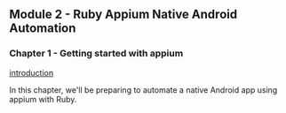 ## Module 2 - Ruby Appium Native Android Automation

### Chapter 1 - Getting started with appium

[introduction](/common/introduction.md)

In this chapter, we'll be preparing to automate a native Android app using appium
with Ruby.